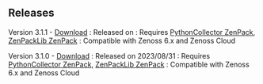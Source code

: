 
Releases
--------

Version 3.1.1 - <a class="external" href="https://delivery.zenoss.com/" rel="nofollow">Download</a>
:   Released on 
:   Requires <a href="/product/zenpacks/pythoncollector" title="ZenPack:PythonCollector">PythonCollector ZenPack</a>, <a href="/product/zenpacks/zenpacklib" title="ZenPack:ZenPackLib">ZenPackLib ZenPack</a>
:   Compatible with Zenoss 6.x and Zenoss Cloud

Version 3.1.0 - <a class="external" href="https://delivery.zenoss.com/" rel="nofollow">Download</a>
:   Released on 2023/08/31
:   Requires <a href="/product/zenpacks/pythoncollector" title="ZenPack:PythonCollector">PythonCollector ZenPack</a>, <a href="/product/zenpacks/zenpacklib" title="ZenPack:ZenPackLib">ZenPackLib ZenPack</a>
:   Compatible with Zenoss 6.x and Zenoss Cloud
